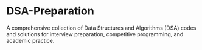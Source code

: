 # DSA-Preparation
A comprehensive collection of Data Structures and Algorithms (DSA) codes and solutions for interview preparation, competitive programming, and academic practice.
